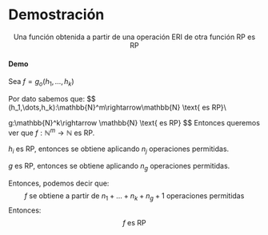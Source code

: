 # Demostración

$$
\text{Una función obtenida a partir de una operación ERI de otra función RP es RP}
$$

#### Demo

Sea $f=g_o(h_1,\dots,h_k)$

Por dato sabemos que:
$$
(h_1,\dots,h_k):\mathbb{N}^m\rightarrow\mathbb{N} \text{ es RP}\\

g:\mathbb{N}^k\rightarrow \mathbb{N} \text{ es RP}
$$
Entonces queremos ver que $f:\mathbb{N}^m\rightarrow \mathbb{N}$ es RP.

$h_i$ es RP, entonces se obtiene aplicando $n_j$ operaciones permitidas.

$g$ es RP, entonces se obtiene aplicando $n_g$ operaciones permitidas.

Entonces, podemos decir que:
$$
f \text{ se obtiene a partir de }n_1+\dots+n_k+n_g+1 \text{ operaciones permitidas}
$$
Entonces:
$$
f \text{ es RP}
$$
